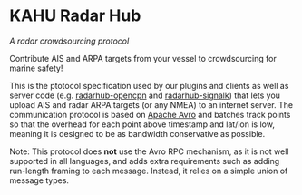 # KAHU Radar Hub
*A radar crowdsourcing protocol*

Contribute AIS and ARPA targets from your vessel to crowdsourcing for marine safety!

This is the ptotocol specification used by our plugins and clients as well as server code (e.g. [radarhub-opencpn](https://github.com/KAHU-radar/radarhub-opencpn) and [radarhub-signalk](https://github.com/KAHU-radar/radarhub-signalk)) that lets you upload AIS and radar ARPA targets (or any NMEA) to an internet server.
The communication protocol is based on [Apache Avro](https://avro.apache.org/) and batches track points so that the overhead for each point above timestamp and lat/lon is low, meaning it is designed to be as bandwidth conservative as possible.

Note: This protocol does **not** use the Avro RPC mechanism, as it is not well supported in all languages, and adds extra requirements such as adding run-length framing to each message. Instead, it relies on a simple union of message types.
